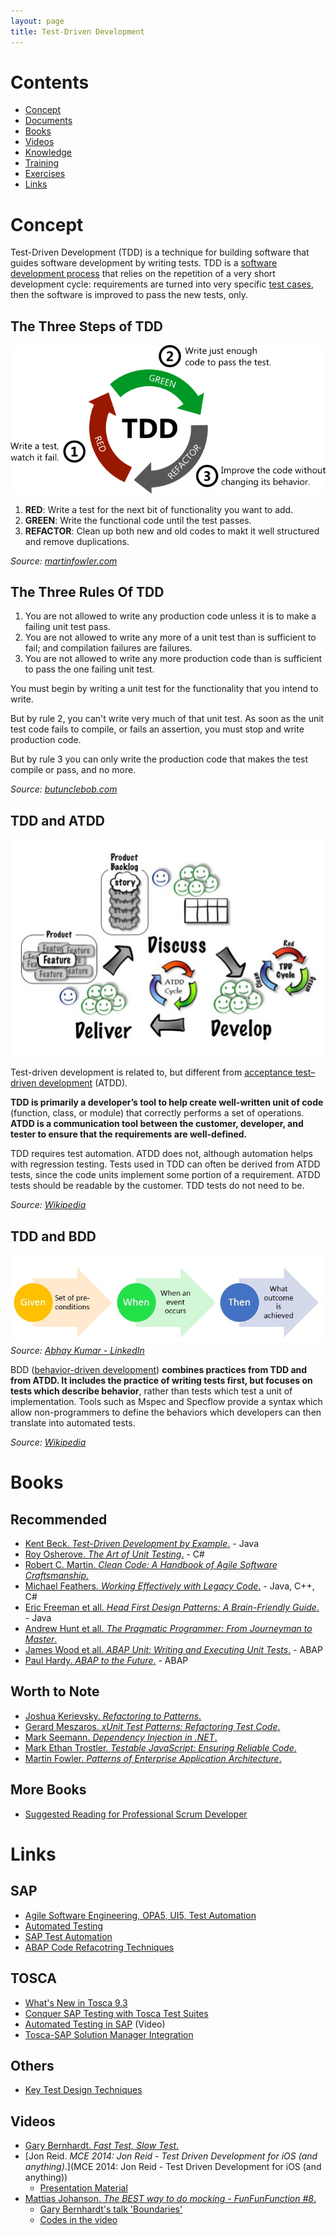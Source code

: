 ```yaml
---
layout: page
title: Test-Driven Development
---
```


# Contents

- [Concept](#concept)
- [Documents](#documents)
- [Books](#books)
- [Videos](#videos)
- [Knowledge](/tdd/knowledge.html)
- [Training](/tdd/training.html)
- [Exercises](/tdd/exercises.html)
- [Links](/tdd/links.html)

# Concept

Test-Driven Development (TDD) is a technique for building software that guides software development by writing tests. TDD is a [software development process](https://en.m.wikipedia.org/wiki/Software_development_process) that relies on the repetition of a very short development cycle: requirements are turned into very specific [test cases](https://en.m.wikipedia.org/wiki/Test_case), then the software is improved to pass the new tests, only.

## The Three Steps of TDD

![Three Steps of TDD](/img/three_stepp_of_tdd.png)  

1. __RED__: Write a test for the next bit of functionality you want to add.
2. __GREEN__: Write the functional code until the test passes.
3. __REFACTOR__: Clean up both new and old codes to makt it well structured and remove duplications.

_Source: [martinfowler.com](http://martinfowler.com/bliki/TestDrivenDevelopment.html)_

## The Three Rules Of TDD

1. You are not allowed to write any production code unless it is to make a failing unit test pass.
2. You are not allowed to write any more of a unit test than is sufficient to fail; and compilation failures are failures.
3. You are not allowed to write any more production code than is sufficient to pass the one failing unit test.

You must begin by writing a unit test for the functionality that you intend to write.

But by rule 2, you can't write very much of that unit test. As soon as the unit test code fails to compile, or fails an assertion, you must stop and write production code.

But by rule 3 you can only write the production code that makes the test compile or pass, and no more.

_Source: [butunclebob.com](http://butunclebob.com/ArticleS.UncleBob.TheThreeRulesOfTdd)_

## TDD and ATDD

![TDD and ATDD](/img/atdd_and_tdd.png)

Test-driven development is related to, but different from [acceptance test–driven development](https://en.wikipedia.org/wiki/Acceptance_test%E2%80%93driven_development) (ATDD).

**TDD is primarily a developer’s tool to help create well-written unit of code** (function, class, or module) that correctly performs a set of operations. **ATDD is a communication tool between the customer, developer, and tester to ensure that the requirements are well-defined.**

TDD requires test automation. ATDD does not, although automation helps with regression testing. Tests used in TDD can often be derived from ATDD tests, since the code units implement some portion of a requirement. ATDD tests should be readable by the customer. TDD tests do not need to be.

_Source: [Wikipedia](https://en.wikipedia.org/wiki/Test-driven_development#TDD_and_ATDD)_

## TDD and BDD

![Given When Then](/img/given_when_then.jpg)  
_Source: [Abhay Kumar - LinkedIn](https://www.linkedin.com/pulse/behavior-driven-development-tools-java-developers-abhay-kumar)_

BDD ([behavior-driven development](https://en.wikipedia.org/wiki/Behavior-driven_development)) **combines practices from TDD and from ATDD. It includes the practice of writing tests first, but focuses on tests which describe behavior**, rather than tests which test a unit of implementation. Tools such as Mspec and Specflow provide a syntax which allow non-programmers to define the behaviors which developers can then translate into automated tests.

_Source: [Wikipedia](https://en.wikipedia.org/wiki/Test-driven_development#TDD_and_BDD)_

# Books

## Recommended

- [Kent Beck. _Test-Driven Development by Example_.](https://www.amazon.com/Test-Driven-Development-Kent-Beck/dp/0321146530) - Java
- [Roy Osherove. _The Art of Unit Testing_.](https://www.amazon.com/Art-Unit-Testing-examples/dp/1617290890/) - C#
- [Robert C. Martin. _Clean Code: A Handbook of Agile Software Craftsmanship_.](https://www.amazon.com/Clean-Code-Handbook-Software-Craftsmanship/dp/0132350882)
- [Michael Feathers. _Working Effectively with Legacy Code_.](https://www.amazon.com/Working-Effectively-Legacy-Michael-Feathers/dp/0131177052/) - Java, C++, C#
- [Eric Freeman et all. _Head First Design Patterns: A Brain-Friendly Guide_.](https://www.amazon.com/Head-First-Design-Patterns-Brain-Friendly/dp/0596007124) - Java
- [Andrew Hunt et all. _The Pragmatic Programmer: From Journeyman to Master_.](https://www.amazon.com/Pragmatic-Programmer-Journeyman-Master/dp/020161622X/)
- [James Wood et all. _ABAP Unit: Writing and Executing Unit Tests_.](https://www.sap-press.com/abap-unit-writing-and-executing-unit-tests_4298/) - ABAP
- [Paul Hardy. _ABAP to the Future_.](https://www.sap-press.com/abap-to-the-future_4161/) - ABAP

## Worth to Note

- [Joshua Kerievsky. _Refactoring to Patterns_.](https://www.amazon.com/Refactoring-Patterns-Joshua-Kerievsky/dp/0321213351)
- [Gerard Meszaros. _xUnit Test Patterns: Refactoring Test Code_.](https://www.amazon.com/xUnit-Test-Patterns-Refactoring-Code/dp/0131495054/)
- [Mark Seemann. _Dependency Injection in .NET_.](https://www.amazon.com/Dependency-Injection-NET-Mark-Seemann/dp/1935182501/)
- [Mark Ethan Trostler. _Testable JavaScript: Ensuring Reliable Code_.](https://www.amazon.com/Testable-JavaScript-Ensuring-Reliable-Code/dp/1449323391)
- [Martin Fowler. _Patterns of Enterprise Application Architecture_.](https://www.amazon.com/Patterns-Enterprise-Application-Architecture-Martin/dp/0321127420/)

## More Books

- [Suggested Reading for Professional Scrum Developer](https://www.scrum.org/resources/suggested-reading-professional-scrum-developer)

# Links

## SAP

- [Agile Software Engineering, OPA5, UI5, Test Automation](https://s3-ap-southeast-1.amazonaws.com/pacroy/Agile+Software+Engineering%2C+OPA5%2C+UI5%2C+Automation.pptx)
- [Automated Testing](https://s3-ap-southeast-1.amazonaws.com/pacroy/Automated+Testing.pptx)
- [SAP Test Automation](https://s3-ap-southeast-1.amazonaws.com/pacroy/SAP+Test+Management.pdf)
- [ABAP Code Refacotring Techniques](https://s3-ap-southeast-1.amazonaws.com/pacroy/abap_code_refactoring_techniques.pdf)

## TOSCA

- [What's New in Tosca 9.3](https://s3-ap-southeast-1.amazonaws.com/pacroy/What%E2%80%99s+New+in+Tosca+9.3.pdf)
- [Conquer SAP Testing with Tosca Test Suites](https://s3-ap-southeast-1.amazonaws.com/pacroy/SAP+Tricentis+Tosca+-testing.pdf)
- [Automated Testing in SAP](https://vimeo.com/159330942) (Video)
- [Tosca-SAP Solution Manager Integration](https://support.tricentis.com/community/manuals_detail.do?lang=en&version=10.0.0&url=sap_solutionmanager/concept.htm)

## Others

- [Key Test Design Techniques](https://s3-ap-southeast-1.amazonaws.com/pacroy/Key+Test+Design+Techniques.pdf)

## Videos

- [Gary Bernhardt. _Fast Test, Slow Test_.](https://youtu.be/RAxiiRPHS9k)
- [Jon Reid. _MCE 2014: Jon Reid - Test Driven Development for iOS (and anything)_.](MCE 2014: Jon Reid - Test Driven Development for iOS (and anything))
  - [Presentation Material](http://qualitycoding.org/files/ControllingDependencies.pdf)
- [Mattias Johanson. _The BEST way to do mocking - FunFunFunction #8_.](https://github.com/mpj/workroom-lights-killer)
  - [Gary Bernhardt's talk 'Boundaries'](https://www.destroyallsoftware.com/talks/boundaries)
  - [Codes in the video](https://github.com/mpj/workroom-lights-killer)
